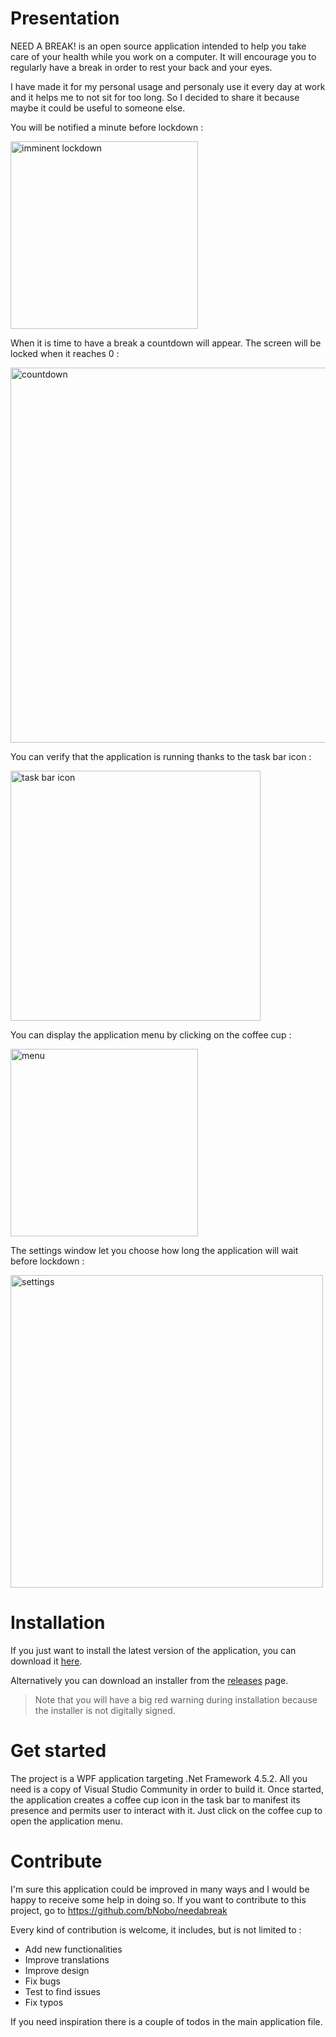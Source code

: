 ﻿# Presentation
NEED A BREAK! is an open source application intended to help you take care of your health while you work on a computer. 
It will encourage you to regularly have a break in order to rest your back and your eyes.

I have made it for my personal usage and personaly use it every day at work and it helps me to not sit for too long. So I decided to share it because maybe it could be useful to someone else.

You will be notified a minute before lockdown :

<img src="https://bnobo.github.io/needabreak/Captures/imminent_lockdown.jpg" alt="imminent lockdown" width="300" />

When it is time to have a break a countdown will appear. The screen will be locked when it reaches 0 :

<img src="https://bnobo.github.io/needabreak/Captures/mainwindow.gif" alt="countdown" width="600" />

You can verify that the application is running thanks to the task bar icon : 

<img src="https://bnobo.github.io/needabreak/Captures/taskbar.jpg" alt="task bar icon" width="400" />

You can display the application menu by clicking on the coffee cup :

<img src="https://bnobo.github.io/needabreak/Captures/menu.jpg" alt="menu" width="300" />

The settings window let you choose how long the application will wait before lockdown :

<img src="https://bnobo.github.io/needabreak/Captures/settings.jpg" alt="settings" width="500" />

# Installation
If you just want to install the latest version of the application, you can download it [here](https://bnobo.github.io/needabreak/NeedABreak/publish/setup.exe).

Alternatively you can download an installer from the [releases](https://github.com/bNobo/needabreak/releases) page.

> Note that you will have a big red warning during installation because the installer is not digitally signed.

# Get started
The project is a WPF application targeting .Net Framework 4.5.2. All you need is a copy of Visual Studio Community in order to build it.
Once started, the application creates a coffee cup icon in the task bar to manifest its presence and permits user to interact with it. 
Just click on the coffee cup to open the application menu.

# Contribute
I'm sure this application could be improved in many ways and I would be happy to receive some help in doing so. If you want to contribute to this project, go to https://github.com/bNobo/needabreak

Every kind of contribution is welcome, it includes, but is not limited to :
* Add new functionalities
* Improve translations
* Improve design
* Fix bugs
* Test to find issues
* Fix typos

If you need inspiration there is a couple of todos in the main application file.
